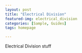 ```yaml
---
layout: post
title: "Electrical Division"
featured-img: electrical_division
categories: [Sample, Guides]
tags: homepage

---
```



Electrical Division stuff
